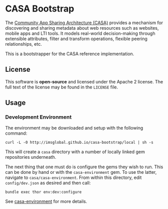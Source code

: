 # CASA Bootstrap

The [Community App Sharing Architecture (CASA)](http://imsglobal.github.io/casa) provides a mechanism for
discovering and sharing metadata about web resources such as websites, mobile
apps and LTI tools. It models real-world decision-making through extensible
attributes, filter and transform operations, flexible peering relationships,
etc.

This is a bootstrapper for the CASA reference implementation.

## License

This software is **open-source** and licensed under the Apache 2 license.
The full text of the license may be found in the `LICENSE` file.

## Usage

### Development Environment

The environment may be downloaded and setup with the following command:

```
curl -L -0 http://imsglobal.github.io/casa-bootstrap/local | sh -s
```

This will create a `casa` directory with a number of locally linked gem repositories underneath.

The next thing that one must do is configure the gems they wish to run. This can be done by hand or with the `casa-environment` gem. To use the latter, navigate to `casa/casa-environment`. From within this directory, edit `config/dev.json` as desired and then call:

```
bundle exec thor env:dev:configure
```

See [casa-environment](https://github.com/AppSharing/casa-environment) for more details.
